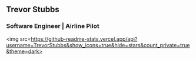 ## Trevor Stubbs
### Software Engineer | Airline Pilot

<img src=https://github-readme-stats.vercel.app/api?username=TrevorStubbs&show_icons=true&hide=stars&count_private=true&theme=dark></img>

<!--
**TrevorStubbs/TrevorStubbs** is a ✨ _special_ ✨ repository because its `README.md` (this file) appears on your GitHub profile.

Here are some ideas to get you started:

- 🔭 I’m currently working on ...
- 🌱 I’m currently learning ...
- 👯 I’m looking to collaborate on ...
- 🤔 I’m looking for help with ...
- 💬 Ask me about ...
- 📫 How to reach me: ...
- 😄 Pronouns: ...
- ⚡ Fun fact: ...
-->
